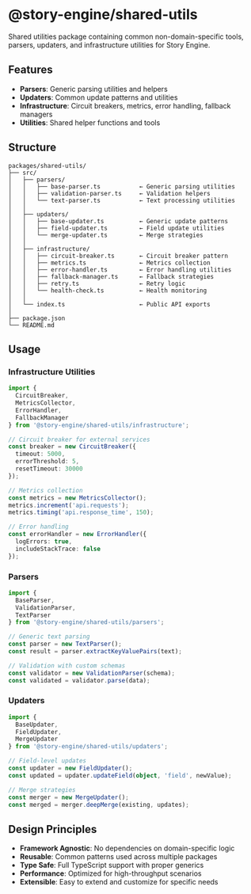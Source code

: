 # @story-engine/shared-utils

Shared utilities package containing common non-domain-specific tools, parsers, updaters, and infrastructure utilities for Story Engine.

## Features

- **Parsers**: Generic parsing utilities and helpers
- **Updaters**: Common update patterns and utilities  
- **Infrastructure**: Circuit breakers, metrics, error handling, fallback managers
- **Utilities**: Shared helper functions and tools

## Structure

```
packages/shared-utils/
├── src/
│   ├── parsers/
│   │   ├── base-parser.ts           ← Generic parsing utilities
│   │   ├── validation-parser.ts     ← Validation helpers
│   │   └── text-parser.ts           ← Text processing utilities
│   │
│   ├── updaters/
│   │   ├── base-updater.ts          ← Generic update patterns
│   │   ├── field-updater.ts         ← Field update utilities
│   │   └── merge-updater.ts         ← Merge strategies
│   │
│   ├── infrastructure/
│   │   ├── circuit-breaker.ts       ← Circuit breaker pattern
│   │   ├── metrics.ts               ← Metrics collection
│   │   ├── error-handler.ts         ← Error handling utilities
│   │   ├── fallback-manager.ts      ← Fallback strategies
│   │   ├── retry.ts                 ← Retry logic
│   │   └── health-check.ts          ← Health monitoring
│   │
│   └── index.ts                     ← Public API exports
│
├── package.json
└── README.md
```

## Usage

### Infrastructure Utilities

```typescript
import { 
  CircuitBreaker,
  MetricsCollector,
  ErrorHandler,
  FallbackManager 
} from '@story-engine/shared-utils/infrastructure';

// Circuit breaker for external services
const breaker = new CircuitBreaker({
  timeout: 5000,
  errorThreshold: 5,
  resetTimeout: 30000
});

// Metrics collection
const metrics = new MetricsCollector();
metrics.increment('api.requests');
metrics.timing('api.response_time', 150);

// Error handling
const errorHandler = new ErrorHandler({
  logErrors: true,
  includeStackTrace: false
});
```

### Parsers

```typescript
import { 
  BaseParser,
  ValidationParser,
  TextParser 
} from '@story-engine/shared-utils/parsers';

// Generic text parsing
const parser = new TextParser();
const result = parser.extractKeyValuePairs(text);

// Validation with custom schemas
const validator = new ValidationParser(schema);
const validated = validator.parse(data);
```

### Updaters

```typescript
import { 
  BaseUpdater,
  FieldUpdater,
  MergeUpdater 
} from '@story-engine/shared-utils/updaters';

// Field-level updates
const updater = new FieldUpdater();
const updated = updater.updateField(object, 'field', newValue);

// Merge strategies
const merger = new MergeUpdater();
const merged = merger.deepMerge(existing, updates);
```

## Design Principles

- **Framework Agnostic**: No dependencies on domain-specific logic
- **Reusable**: Common patterns used across multiple packages
- **Type Safe**: Full TypeScript support with proper generics
- **Performance**: Optimized for high-throughput scenarios
- **Extensible**: Easy to extend and customize for specific needs